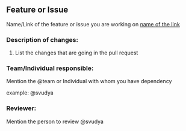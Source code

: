 ## Feature or Issue
Name/Link of the feature or issue you are working on [name of the link](https://github.com/p3solutions/archonUI)
### Description of changes:
1. List the changes that are going in the pull request
### Team/Individual responsible:
Mention the @team or Individual with whom you have dependency

example:
@svudya
### Reviewer:
Mention the person to review @svudya
